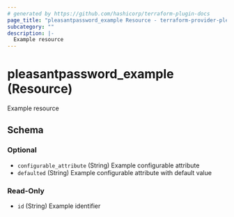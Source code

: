 ```yaml
---
# generated by https://github.com/hashicorp/terraform-plugin-docs
page_title: "pleasantpassword_example Resource - terraform-provider-pleasant-password-server"
subcategory: ""
description: |-
  Example resource
---
```


# pleasantpassword_example (Resource)

Example resource



<!-- schema generated by tfplugindocs -->
## Schema

### Optional

- `configurable_attribute` (String) Example configurable attribute
- `defaulted` (String) Example configurable attribute with default value

### Read-Only

- `id` (String) Example identifier
